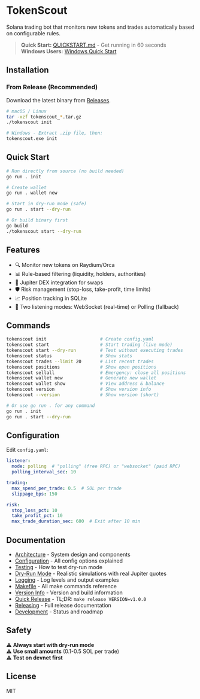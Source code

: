 # TokenScout

Solana trading bot that monitors new tokens and trades automatically based on configurable rules.

> **Quick Start:** [QUICKSTART.md](QUICKSTART.md) - Get running in 60 seconds  
> **Windows Users:** [Windows Quick Start](docs/WINDOWS_QUICKSTART.md)

## Installation

### From Release (Recommended)
Download the latest binary from [Releases](https://github.com/speier/tokenscout/releases).

```bash
# macOS / Linux
tar -xzf tokenscout_*.tar.gz
./tokenscout init

# Windows - Extract .zip file, then:
tokenscout.exe init
```

## Quick Start

```bash
# Run directly from source (no build needed)
go run . init

# Create wallet
go run . wallet new

# Start in dry-run mode (safe)
go run . start --dry-run

# Or build binary first
go build
./tokenscout start --dry-run
```

## Features

- 🔍 Monitor new tokens on Raydium/Orca
- 📊 Rule-based filtering (liquidity, holders, authorities)
- 💱 Jupiter DEX integration for swaps
- 🛡️ Risk management (stop-loss, take-profit, time limits)
- 📈 Position tracking in SQLite
- 🔄 Two listening modes: WebSocket (real-time) or Polling (fallback)

## Commands

```bash
tokenscout init                    # Create config.yaml
tokenscout start                   # Start trading (live mode)
tokenscout start --dry-run         # Test without executing trades
tokenscout status                  # Show stats
tokenscout trades --limit 20       # List recent trades
tokenscout positions               # Show open positions
tokenscout sellall                 # Emergency: close all positions
tokenscout wallet new              # Generate new wallet
tokenscout wallet show             # View address & balance
tokenscout version                 # Show version info
tokenscout --version               # Show version (short)

# Or use go run . for any command
go run . init
go run . start --dry-run
```

## Configuration

Edit `config.yaml`:

```yaml
listener:
  mode: polling  # "polling" (free RPC) or "websocket" (paid RPC)
  polling_interval_sec: 10

trading:
  max_spend_per_trade: 0.5  # SOL per trade
  slippage_bps: 150

risk:
  stop_loss_pct: 10
  take_profit_pct: 10
  max_trade_duration_sec: 600  # Exit after 10 min
```

## Documentation

- [Architecture](docs/ARCHITECTURE.md) - System design and components
- [Configuration](docs/CONFIGURATION.md) - All config options explained
- [Testing](docs/TESTING.md) - How to test dry-run mode
- [Dry-Run Mode](docs/DRY_RUN.md) - Realistic simulations with real Jupiter quotes
- [Logging](docs/LOGGING.md) - Log levels and output examples
- [Makefile](docs/MAKEFILE.md) - All make commands reference
- [Version Info](docs/VERSION.md) - Version and build information
- [Quick Release](docs/QUICKSTART_RELEASE.md) - TL;DR: `make release VERSION=v1.0.0`
- [Releasing](docs/RELEASING.md) - Full release documentation
- [Development](docs/DEVELOPMENT.md) - Status and roadmap

## Safety

⚠️ **Always start with dry-run mode**  
⚠️ **Use small amounts** (0.1-0.5 SOL per trade)  
⚠️ **Test on devnet first**

## License

MIT
